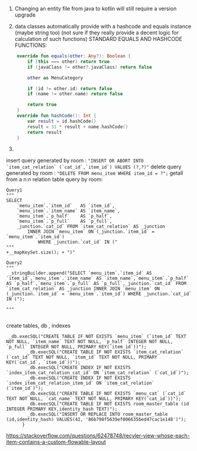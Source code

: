1. Changing an entity file from java to kotlin will still require a version upgrade



2. data classes automatically provide with a hashcode and equals instance (maybe string too)
   (not sure if they really provide a decent logic for calculation of such functions) 
   STANDARD EQUALS AND HASHCODE FUNCTIONS:
   
```kotlin
    override fun equals(other: Any?): Boolean {
        if (this === other) return true
        if (javaClass != other?.javaClass) return false

        other as MenuCategory

        if (id != other.id) return false
        if (name != other.name) return false

        return true
    }
    override fun hashCode(): Int {
        var result = id.hashCode()
        result = 31 * result + name.hashCode()
        return result
    }
```


3. 
insert query generated by room :  ``` "INSERT OR ABORT INTO `item_cat_relation` (`cat_id`,`item_id`) VALUES (?,?)" ```
delete query generated by room :  ``` "DELETE FROM menu_item WHERE item_id = ?"; ```
getall from a n:n relation table query by room:

```
Query1
"""
SELECT 
    `menu_item`.`item_id`   AS `item_id`,
    `menu_item`.`item_name` AS `item_name`,
    `menu_item`.`p_half`    AS `p_half`,
    `menu_item`.`p_full`    AS `p_full`,
    _junction.`cat_id` FROM `item_cat_relation` AS _junction
        INNER JOIN `menu_item` ON (_junction.`item_id` = `menu_item`.`item_id`)
            WHERE _junction.`cat_id` IN (" 
""" 
+__mapKeySet.size(); + ")"

Query2
"""
 _stringBuilder.append("SELECT `menu_item`.`item_id` AS `item_id`,`menu_item`.`item_name` AS `item_name`,`menu_item`.`p_half` AS `p_half`,`menu_item`.`p_full` AS `p_full`,_junction.`cat_id` FROM `item_cat_relation` AS _junction INNER JOIN `menu_item` ON (_junction.`item_id` = `menu_item`.`item_id`) WHERE _junction.`cat_id` IN (");

"""


``` 

create tables, db , indexes

```
 _db.execSQL("CREATE TABLE IF NOT EXISTS `menu_item` (`item_id` TEXT NOT NULL, `item_name` TEXT NOT NULL, `p_half` INTEGER NOT NULL, `p_full` INTEGER NOT NULL, PRIMARY KEY(`item_id`))");
        _db.execSQL("CREATE TABLE IF NOT EXISTS `item_cat_relation` (`cat_id` TEXT NOT NULL, `item_id` TEXT NOT NULL, PRIMARY KEY(`cat_id`, `item_id`))");
        _db.execSQL("CREATE INDEX IF NOT EXISTS `index_item_cat_relation_cat_id` ON `item_cat_relation` (`cat_id`)");
        _db.execSQL("CREATE INDEX IF NOT EXISTS `index_item_cat_relation_item_id` ON `item_cat_relation` (`item_id`)");
        _db.execSQL("CREATE TABLE IF NOT EXISTS `menu_cat` (`cat_id` TEXT NOT NULL, `cat_name` TEXT NOT NULL, PRIMARY KEY(`cat_id`))");
        _db.execSQL("CREATE TABLE IF NOT EXISTS room_master_table (id INTEGER PRIMARY KEY,identity_hash TEXT)");
        _db.execSQL("INSERT OR REPLACE INTO room_master_table (id,identity_hash) VALUES(42, '86b798f5639ef006635bed47cac1e148')");
      }

```


https://stackoverflow.com/questions/62478748/recyler-view-whose-each-item-contains-a-custom-flowable-layout